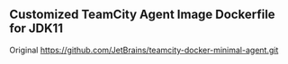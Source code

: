 
## Customized TeamCity Agent Image Dockerfile for JDK11

Original https://github.com/JetBrains/teamcity-docker-minimal-agent.git

